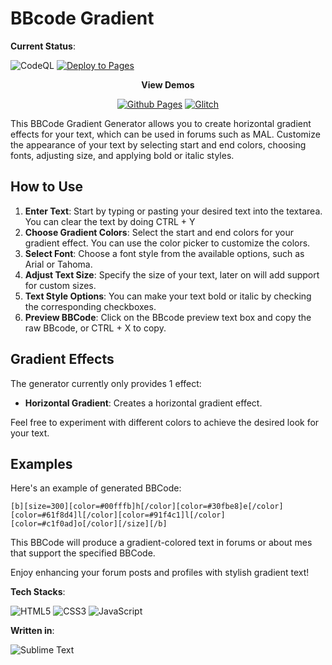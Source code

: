 # BBcode Gradient

**Current Status**: 

![CodeQL](https://github.com/Sethispr/bbcode-gradient/actions/workflows/codeql.yml/badge.svg) 
[![Deploy to Pages](https://github.com/Sethispr/bbcode-gradient/actions/workflows/static.yml/badge.svg)](https://github.com/Sethispr/bbcode-gradient/actions/workflows/static.yml)

<div align="center"><b>View Demos</b>

[![Github Pages](https://img.shields.io/badge/github%20pages-121013?style=for-the-badge&logo=github&logoColor=white)](https://sethispr.github.io/bbcode-gradient) 
[![Glitch](https://img.shields.io/badge/glitch-%233333FF.svg?style=for-the-badge&logo=glitch&logoColor=white)](https://bbcode.glitch.me/)</div>

This BBCode Gradient Generator allows you to create horizontal gradient effects for your text, which can be used in forums such as MAL. Customize the appearance of your text by selecting start and end colors, choosing fonts, adjusting size, and applying bold or italic styles.

## How to Use
1. **Enter Text**: Start by typing or pasting your desired text into the textarea. You can clear the text by doing CTRL + Y
2. **Choose Gradient Colors**: Select the start and end colors for your gradient effect. You can use the color picker to customize the colors.
3. **Select Font**: Choose a font style from the available options, such as Arial or Tahoma.
4. **Adjust Text Size**: Specify the size of your text, later on will add support for custom sizes.
5. **Text Style Options**: You can make your text bold or italic by checking the corresponding checkboxes.
6. **Preview BBCode**: Click on the BBcode preview text box and copy the raw BBcode, or CTRL + X to copy.

## Gradient Effects
The generator currently only provides 1 effect:

- **Horizontal Gradient**: Creates a horizontal gradient effect.

Feel free to experiment with different colors to achieve the desired look for your text.

## Examples
Here's an example of generated BBCode:
```bbcode
[b][size=300][color=#00fffb]h[/color][color=#30fbe8]e[/color][color=#61f8d4]l[/color][color=#91f4c1]l[/color][color=#c1f0ad]o[/color][/size][/b]
```
This BBCode will produce a gradient-colored text in forums or about mes that support the specified BBCode.

Enjoy enhancing your forum posts and profiles with stylish gradient text!

**Tech Stacks**: 

![HTML5](https://img.shields.io/badge/html5-%23E34F26.svg?style=for-the-badge&logo=html5&logoColor=white) 
![CSS3](https://img.shields.io/badge/css3-%231572B6.svg?style=for-the-badge&logo=css3&logoColor=white) 
![JavaScript](https://img.shields.io/badge/javascript-%23323330.svg?style=for-the-badge&logo=javascript&logoColor=%23F7DF1E)

**Written in**: 

![Sublime Text](https://img.shields.io/badge/sublime_text-%23575757.svg?style=for-the-badge&logo=sublime-text&logoColor=important)
